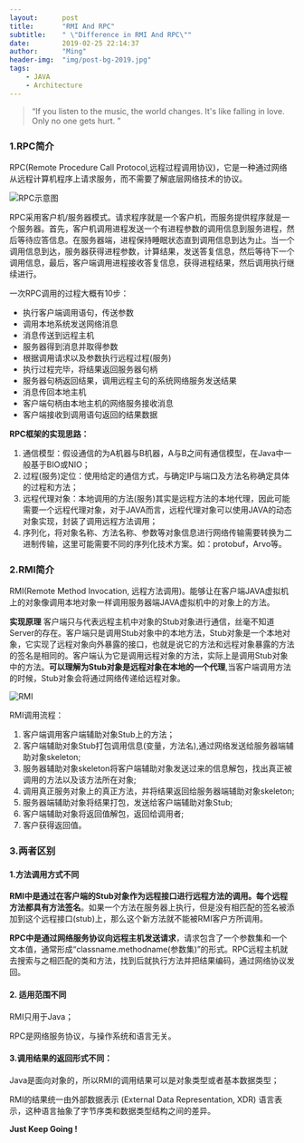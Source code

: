 ```yaml
---
layout:      post
title:       "RMI And RPC"
subtitle:    " \"Difference in RMI And RPC\""
date:        2019-02-25 22:14:37
author:      "Ming"
header-img:  "img/post-bg-2019.jpg"
tags:
    - JAVA
    - Architecture
---
```


> “If you listen to the music, the world changes. It's like falling in love. Only no one gets hurt. ”

### 1.RPC简介

RPC(Remote Procedure Call Protocol,远程过程调用协议)，它是一种通过网络从远程计算机程序上请求服务，而不需要了解底层网络技术的协议。

![RPC示意图](https://ws1.sinaimg.cn/large/005CDUpdgy1g0iokb7r7nj31440nyn0d.jpg)

RPC采用客户机/服务器模式。请求程序就是一个客户机，而服务提供程序就是一个服务器。首先，客户机调用进程发送一个有进程参数的调用信息到服务进程，然后等待应答信息。在服务器端，进程保持睡眠状态直到调用信息到达为止。当一个调用信息到达，服务器获得进程参数，计算结果，发送答复信息，然后等待下一个调用信息，最后，客户端调用进程接收答复信息，获得进程结果，然后调用执行继续进行。

一次RPC调用的过程大概有10步：
- 执行客户端调用语句，传送参数
- 调用本地系统发送网络消息
- 消息传送到远程主机
- 服务器得到消息并取得参数
- 根据调用请求以及参数执行远程过程(服务)
- 执行过程完毕，将结果返回服务器句柄
- 服务器句柄返回结果，调用远程主句的系统网络服务发送结果
- 消息传回本地主机
- 客户端句柄由本地主机的网络服务接收消息
- 客户端接收到调用语句返回的结果数据

**RPC框架的实现思路：**
1. 通信模型：假设通信的为A机器与B机器，A与B之间有通信模型，在Java中一般基于BIO或NIO；
2. 过程(服务)定位：使用给定的通信方式，与确定IP与端口及方法名称确定具体的过程和方法；
3. 远程代理对象：本地调用的方法(服务)其实是远程方法的本地代理，因此可能需要一个远程代理对象，对于JAVA而言，远程代理对象可以使用JAVA的动态对象实现，封装了调用远程方法调用；
4. 序列化，将对象名称、方法名称、参数等对象信息进行网络传输需要转换为二进制传输，这里可能需要不同的序列化技术方案。如：protobuf，Arvo等。


### 2.RMI简介

RMI(Remote Method Invocation, 远程方法调用)。能够让在客户端JAVA虚拟机上的对象像调用本地对象一样调用服务器端JAVA虚拟机中的对象上的方法。

**实现原理**
客户端只与代表远程主机中对象的Stub对象进行通信，丝毫不知道Server的存在。客户端只是调用Stub对象中的本地方法，Stub对象是一个本地对象，它实现了远程对象向外暴露的接口，也就是说它的方法和远程对象暴露的方法的签名是相同的。客户端认为它是调用远程对象的方法，实际上是调用Stub对象中的方法。**可以理解为Stub对象是远程对象在本地的一个代理**,当客户端调用方法的时候，Stub对象会将通过网络传递给远程对象。

![RMI](https://ws1.sinaimg.cn/large/005CDUpdly1g0izl6mcl6j308k06rq2w.jpg)

RMI调用流程：
1. 客户端调用客户端辅助对象Stub上的方法；
2. 客户端辅助对象Stub打包调用信息(变量，方法名),通过网络发送给服务器端辅助对象skeleton;
3. 服务器辅助对象skeleton将客户端辅助对象发送过来的信息解包，找出真正被调用的方法以及该方法所在对象;
4. 调用真正服务对象上的真正方法，并将结果返回给服务器端辅助对象skeleton;
5. 服务器端辅助对象将结果打包，发送给客户端辅助对象Stub;
6. 客户端辅助对象将返回值解包，返回给调用者;
7. 客户获得返回值。

### 3.两者区别

#### 1.方法调用方式不同

**RMI中是通过在客户端的Stub对象作为远程接口进行远程方法的调用。每个远程方法都具有方法签名**。如果一个方法在服务器上执行，但是没有相匹配的签名被添加到这个远程接口(stub)上，那么这个新方法就不能被RMI客户方所调用。

**RPC中是通过网络服务协议向远程主机发送请求**，请求包含了一个参数集和一个文本值，通常形成“classname.methodname(参数集)”的形式。RPC远程主机就去搜索与之相匹配的类和方法，找到后就执行方法并把结果编码，通过网络协议发回。

#### 2. 适用范围不同
RMI只用于Java；

RPC是网络服务协议，与操作系统和语言无关。

#### 3.调用结果的返回形式不同：

Java是面向对象的，所以RMI的调用结果可以是对象类型或者基本数据类型；

RMI的结果统一由外部数据表示 (External Data Representation, XDR) 语言表示，这种语言抽象了字节序类和数据类型结构之间的差异。


**Just Keep Going !**